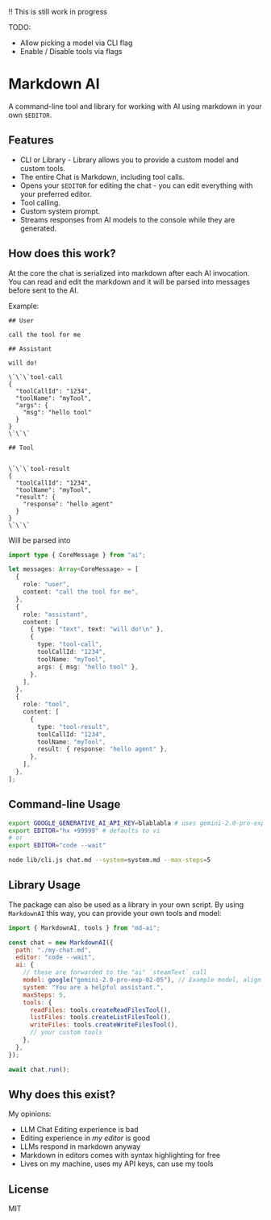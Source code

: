 ‼️ This is still work in progress

TODO:

- Allow picking a model via CLI flag
- Enable / Disable tools via flags

# Markdown AI

A command-line tool and library for working with AI using markdown in your own `$EDITOR`.

## Features

- CLI or Library - Library allows you to provide a custom model and custom tools.
- The entire Chat is Markdown, including tool calls.
- Opens your `$EDITOR` for editing the chat - you can edit everything with your preferred editor.
- Tool calling.
- Custom system prompt.
- Streams responses from AI models to the console while they are generated.

## How does this work?

At the core the chat is serialized into markdown after each AI invocation.
You can read and edit the markdown and it will be parsed into messages before sent to the AI.

Example:

```
## User

call the tool for me

## Assistant

will do!

\`\`\`tool-call
{
  "toolCallId": "1234",
  "toolName": "myTool",
  "args": {
    "msg": "hello tool"
  }
}
\`\`\`

## Tool


\`\`\`tool-result
{
  "toolCallId": "1234",
  "toolName": "myTool",
  "result": {
    "response": "hello agent"
  }
}
\`\`\`
```

Will be parsed into

```typescript
import type { CoreMessage } from "ai";

let messages: Array<CoreMessage> = [
  {
    role: "user",
    content: "call the tool for me",
  },
  {
    role: "assistant",
    content: [
      { type: "text", text: "will do!\n" },
      {
        type: "tool-call",
        toolCallId: "1234",
        toolName: "myTool",
        args: { msg: "hello tool" },
      },
    ],
  },
  {
    role: "tool",
    content: [
      {
        type: "tool-result",
        toolCallId: "1234",
        toolName: "myTool",
        result: { response: "hello agent" },
      },
    ],
  },
];
```

## Command-line Usage

```bash
export GOOGLE_GENERATIVE_AI_API_KEY=blablabla # uses gemini-2.0-pro-exp-02-05 by default
export EDITOR="hx +99999" # defaults to vi
# or
export EDITOR="code --wait"

node lib/cli.js chat.md --system=system.md --max-steps=5
```

## Library Usage

The package can also be used as a library in your own script.
By using `MarkdownAI` this way, you can provide your own tools and model:

```javascript
import { MarkdownAI, tools } from "md-ai";

const chat = new MarkdownAI({
  path: "./my-chat.md",
  editor: "code --wait",
  ai: {
    // these are forwarded to the "ai" `steamText` call
    model: google("gemini-2.0-pro-exp-02-05"), // Example model, align with CLI default
    system: "You are a helpful assistant.",
    maxSteps: 5,
    tools: {
      readFiles: tools.createReadFilesTool(),
      listFiles: tools.createListFilesTool(),
      writeFiles: tools.createWriteFilesTool(),
      // your custom tools
    },
  },
});

await chat.run();
```

## Why does this exist?

My opinions:

- LLM Chat Editing experience is bad
- Editing experience in _my editor_ is good
- LLMs respond in markdown anyway
- Markdown in editors comes with syntax highlighting for free
- Lives on my machine, uses my API keys, can use my tools

## License

MIT
